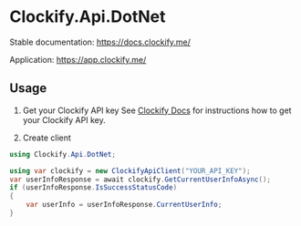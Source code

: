 # Clockify.Api.DotNet

Stable documentation:
https://docs.clockify.me/

Application:
https://app.clockify.me/

## Usage

1. Get your Clockify API key
See [Clockify Docs](https://docs.clockify.me/#section/Authentication "Clockify Docs - Authentication") for instructions how to get your Clockify API key.

2. Create client

```csharp
using Clockify.Api.DotNet;

using var clockify = new ClockifyApiClient("YOUR_API_KEY");
var userInfoResponse = await clockify.GetCurrentUserInfoAsync();
if (userInfoResponse.IsSuccessStatusCode)
{
    var userInfo = userInfoResponse.CurrentUserInfo;
}
```